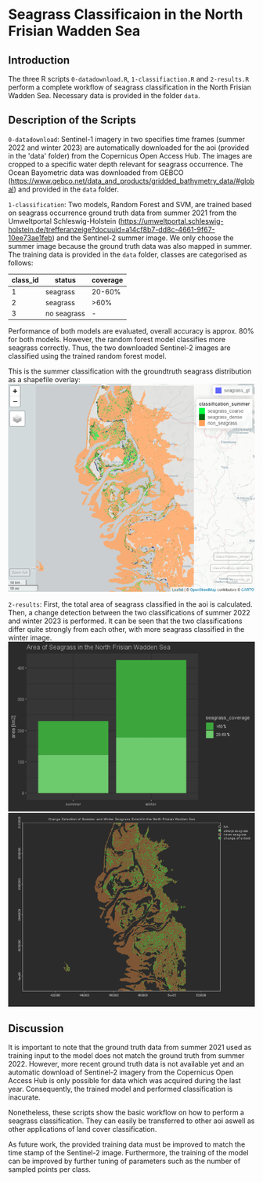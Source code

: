 # Seagrass Classificaion in the North Frisian Wadden Sea

## Introduction
The three R scripts `0-datadownload.R`, `1-classifiaction.R` and `2-results.R` perform a complete workflow of seagrass classification in the North Frisian Wadden Sea. Necessary data is provided in the folder `data`.

## Description of the Scripts
`0-datadownload`: Sentinel-1 imagery in two specifies time frames (summer 2022 and winter 2023) are automatically downloaded for the aoi (provided in the 'data' folder) from the Copernicus Open Access Hub. The images are cropped to a specific water depth relevant for seagrass occurrence. The Ocean Bayometric data was downloaded from GEBCO (https://www.gebco.net/data_and_products/gridded_bathymetry_data/#global) and provided in the `data` folder.

`1-classification`: Two models, Random Forest and SVM, are trained based on seagrass occurrence ground truth data from summer 2021 from the Umweltportal Schleswig-Holstein (https://umweltportal.schleswig-holstein.de/trefferanzeige?docuuid=a14cf8b7-dd8c-4661-9f67-10ee73ae1feb) and the Sentinel-2 summer image. We only choose the summer image because the ground truth data was also mapped in summer. The training data is provided in the `data` folder, classes are categorised as follows:

|class_id|status|coverage|      
|----|-----|-------|      
|1|seagrass|20-60%|
|2|seagrass|>60%|
|3|no seagrass|-|

Performance of both models are evaluated, overall accuracy is approx. 80% for both models. However, the random forest model classifies more seagrass correctly. Thus, the two downloaded Sentinel-2 images are classified using the trained random forest model.

This is the summer classification with the groundtruth seagrass distribution as a shapefile overlay:
![classification_summer](figs/Classification_summer22.png)

`2-results`: First, the total area of seagrass classified in the aoi is calculated. Then, a change detection between the two classifications of summer 2022 and winter 2023 is performed. It can be seen that the two classifications differ quite strongly from each other, with more seagrass classified in the winter image. 
![area](figs/Area.png)
![change](figs/Change.png)

## Discussion
It is important to note that the ground truth data from summer 2021 used as training input to the model does not match the ground truth from summer 2022. However, more recent ground truth data is not available yet and an automatic download of Sentinel-2 imagery from the Copernicus Open Access Hub is only possible for data which was acquired during the last year. Consequently, the trained model and performed classification is inacurate.

Nonetheless, these scripts show the basic workflow on how to perform a seagrass classification. They can easily be transferred to other aoi aswell as other applications of land cover classification.

As future work, the provided training data must be improved to match the time stamp of the Sentinel-2 image. Furthermore, the training of the model can be improved by further tuning of parameters such as the number of sampled points per class.
